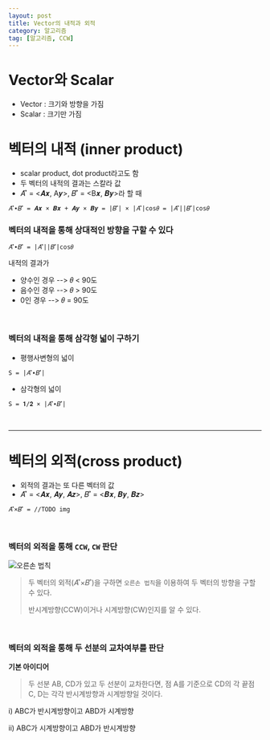 ```yaml
---
layout: post
title: Vector의 내적과 외적
category: 알고리즘
tag: [알고리즘, CCW]
---
```


# Vector와 Scalar
* Vector : 크기와 방향을 가짐
* Scalar : 크기만 가짐


# 벡터의 내적 (inner product)
* scalar product, dot product라고도 함
* 두 벡터의 내적의 결과는 스칼라 값
* 𝐴 ⃗ = <𝑨𝒙, A𝒚>, 𝐵 ⃗ = <B𝒙, 𝑩𝒚>라 할 때

```
𝐴 ⃗∙𝐵 ⃗ = 𝑨𝒙 × 𝑩𝒙 + 𝑨𝒚 × 𝑩𝒚 = |𝐵 ⃗| × |𝐴 ⃗|cos⁡𝜃 = |𝐴 ⃗||𝐵 ⃗|cos⁡𝜃
```


### 벡터의 내적을 통해 상대적인 방향을 구할 수 있다

```
𝐴 ⃗∙𝐵 ⃗ = |𝐴 ⃗||𝐵 ⃗|cos⁡𝜃
```

내적의 결과가 
* 양수인 경우 --> 𝜃 < 90도
* 음수인 경우 --> 𝜃 > 90도
* 0인 경우 --> 𝜃 = 90도

<br>

### 벡터의 내적을 통해 삼각형 넓이 구하기
* 평행사변형의 넓이 
```
S = |𝐴 ⃗∙𝐵 ⃗|
```

* 삼각형의 넓이
```
S = 𝟏/𝟐 × |𝐴 ⃗∙𝐵 ⃗|
```

<br>

***

# 벡터의 외적(cross product)
* 외적의 결과는 또 다른 벡터의 값
* 𝐴 ⃗ = <𝑨𝒙, 𝑨𝒚, 𝑨𝒛>, 𝐵 ⃗ = <𝑩𝒙, 𝑩𝒚, 𝑩𝒛>
```
𝐴 ⃗×𝐵 ⃗ = //TODO img
```

<br>

### 벡터의 외적을 통해 `CCW`, `CW` 판단
![오른손 법칙](https://upload.wikimedia.org/wikipedia/commons/thumb/d/d2/Right_hand_rule_cross_product.svg/220px-Right_hand_rule_cross_product.svg.png)
> 두 벡터의 외적(𝐴 ⃗×𝐵 ⃗)을 구하면 `오른손 법칙`을 이용하여 두 벡터의 방향을 구할 수 있다.
>
> 반시계방향(CCW)이거나 시계방향(CW)인지를 알 수 있다.

<br>

### 벡터의 외적을 통해 두 선분의 교차여부를 판단
**기본 아이디어**
> 두 선분 AB, CD가 있고 두 선분이 교차한다면, 점 A를 기준으로 CD의 각 끝점 C, D는 각각 반시계방향과 시계방향일 것이다.

i) ABC가 반시계방향이고 ABD가 시계방향

ii) ABC가 시계방향이고 ABD가 반시계방향
